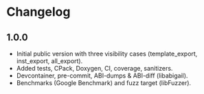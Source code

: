 # Changelog

## 1.0.0
- Initial public version with three visibility cases (template_export, inst_export, all_export).
- Added tests, CPack, Doxygen, CI, coverage, sanitizers.
- Devcontainer, pre-commit, ABI-dumps & ABI-diff (libabigail).
- Benchmarks (Google Benchmark) and fuzz target (libFuzzer).
